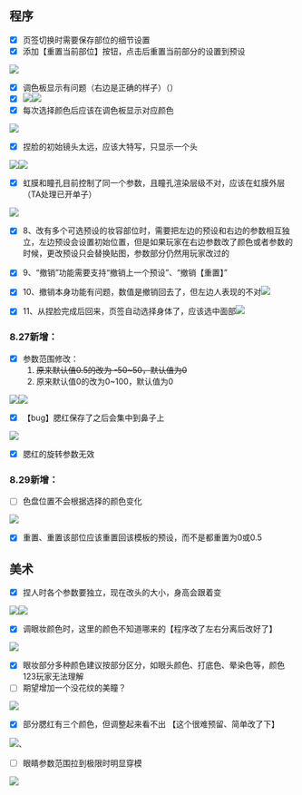 ## 程序
- [x] 页签切换时需要保存部位的细节设置
- [x] 添加【重置当前部位】按钮，点击后重置当前部分的设置到预设

![](https://cdn.nlark.com/yuque/0/2024/png/26927517/1724491488030-483a0f47-7874-4448-a318-9740ba60a36c.png)

- [x] 调色板显示有问题（右边是正确的样子）（）
- [x] ![](https://cdn.nlark.com/yuque/0/2024/png/26927517/1724491571291-f8e41d83-4b1b-444a-9fb4-0e11a906571c.png)![](https://cdn.nlark.com/yuque/0/2024/png/26927517/1724491588697-0e38008a-c669-477a-91fa-ea1446fb6c92.png)
- [x] 每次选择颜色后应该在调色板显示对应颜色

![](https://cdn.nlark.com/yuque/0/2024/png/26927517/1724491661568-7f2a38c3-54e0-4431-883a-edb35b5aa0a3.png)

- [x] 捏脸的初始镜头太远，应该大特写，只显示一个头

![](https://cdn.nlark.com/yuque/0/2024/png/26927517/1724491842814-a5ac7c7a-0e38-4e07-8d96-3c36b312ec49.png)![](https://cdn.nlark.com/yuque/0/2024/png/26927517/1724491844823-b1ab193a-397d-4b8c-9ee5-99ffde6709a2.png)

- [x] 虹膜和瞳孔目前控制了同一个参数，且瞳孔渲染层级不对，应该在虹膜外层（TA处理已开单子）

![](https://cdn.nlark.com/yuque/0/2024/png/26927517/1724492733590-b9cb7af7-91e6-49fa-a655-a1d43c103f42.png)

- [x] 8、改有多个可选预设的妆容部位时，需要把左边的预设和右边的参数相互独立，左边预设会设置初始位置，但是如果玩家在右边参数改了颜色或者参数的时候，更改预设只会替换贴图，参数部分仍然用玩家改过的
- [x] 9、“撤销”功能需要支持“撤销上一个预设”、“撤销【重置】”
- [x] 10、撤销本身功能有问题，数值是撤销回去了，但左边人表现的不对![](https://cdn.nlark.com/yuque/0/2024/png/43256847/1724639962785-5826f023-f080-4152-a3fe-777ce568f3fb.png)
- [x] 11、从捏脸完成后回来，页签自动选择身体了，应该选中面部![](https://cdn.nlark.com/yuque/0/2024/png/43256847/1724666199128-f7d3f793-0739-4f0d-84d7-dcb8f7df67fe.png)



### 8.27新增：
- [x] 参数范围修改：
    1. ~~原来默认值0.5的改为 -50~50，默认值为0~~
    2. 原来默认值0的改为0~100，默认值为0

![](https://cdn.nlark.com/yuque/0/2024/png/26927517/1724737991397-e0014185-bbf1-48bb-9474-978a5d3062ae.png)![](https://cdn.nlark.com/yuque/0/2024/png/26927517/1724740285508-7bf7eed3-b320-40bc-a015-09e5c676be37.png)

- [x] 【bug】腮红保存了之后会集中到鼻子上

![](https://cdn.nlark.com/yuque/0/2024/png/26927517/1724744095073-bcbc768f-df7a-4e6b-bdaf-f348f8f28b42.png)

- [x] 腮红的旋转参数无效

### 8.29新增：
- [ ] 色盘位置不会根据选择的颜色变化

![](https://cdn.nlark.com/yuque/0/2024/png/26927517/1724916045834-d6e26a38-6d85-41dc-b96e-5e3cc96cf933.png)

- [x] 重置、重置该部位应该重置回该模板的预设，而不是都重置为0或0.5



## 美术
- [x] 捏人时各个参数要独立，现在改头的大小，身高会跟着变

![](https://cdn.nlark.com/yuque/0/2024/png/26927517/1724491384947-5f1382df-7eb3-4ecf-b982-10404fbe898f.png)![](https://cdn.nlark.com/yuque/0/2024/png/26927517/1724491394128-ff0a8b72-1c60-4ebd-9f35-4d382248b9b5.png)

- [x] 调眼妆颜色时，这里的颜色不知道哪来的【程序改了左右分离后改好了】

![](https://cdn.nlark.com/yuque/0/2024/png/26927517/1724915439007-3b4c5494-ccd9-4ea1-895b-735f503e514d.png)

- [x] 眼妆部分多种颜色建议按部分区分，如眼头颜色、打底色、晕染色等，颜色123玩家无法理解
- [ ] 期望增加一个没花纹的美瞳？

![](https://cdn.nlark.com/yuque/0/2024/png/26927517/1724916178771-b1b46d78-d5f3-482e-99a4-c052882857cb.png)

- [x] 部分腮红有三个颜色，但调整起来看不出   【这个很难预留、简单改了下】

![](https://cdn.nlark.com/yuque/0/2024/png/26927517/1724916359689-0b078d53-96b0-472b-b53f-a1de554fc5cc.png)、

- [ ] 眼睛参数范围拉到极限时明显穿模

![](https://cdn.nlark.com/yuque/0/2024/png/26927517/1724918957618-8212f42d-7ac7-4f89-9322-bc886c5a21d6.png)

